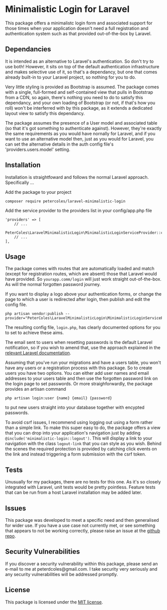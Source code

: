 # Minimalistic Login for Laravel

This package offers a minimalistc login form and associated support for those times when your application doesn't need a full registration and authentication system such as that provided out-of-the-box by Laravel.

## Dependancies

It is intended as an alternative to Laravel's authentication. So don't try to use both! However, it sits on top of the default authentication infrastructure and makes selective use of it, so that's a dependancy, but one that comes already built-in to your Laravel project, so nothing for you to do.

Very little styling is provided as Bootstrap is assumed. The package comes with a single, full-formed and self-contained view that pulls in Bootstrap from a CDN, so again, there's nothing you need to do to satisfy this dependancy, and your own loading of Bootstrap (or not, if that's how you roll) won't be interferred with by this package, as it extends a dedicated layout view to satisfy this dependancy.

The package assumes the presence of a User model and associated table (so that it's got something to authenticate against). However, they're exactly the same requirements as you would have nornally for Laravel, and if you want to use an alternative model then, just as you would for Laravel, you can set the alternative details in the auth config file's 'providers.users.model' setting.

## Installation

Installation is straightfoward and follows the normal Laravel approach. Specifically ...

Add the package to your project

```
composer require petercoles/laravel-minimalistic-login
```

Add the service provider to the providers list in your config/app.php file

```
'providers' => [
    // ...
    PeterColes\LaravelMinimalisticLogin\MinimalisticLoginServiceProvider::class,
    // ...
],
```

## Usage

The package comes with routes that are automatically loaded and match (except for registration routes, which are absent) those that Laravel would have provided. So ```yourapp.comm/login``` will just work straight out-of-the-box. As will the normal forgotten password journey.

If you want to display a logo above your authentication forms, or change the page to which a user is redirected after login, then publish and edit the config file.
```
php artisan vendor:publish --provider="PeterColes\LaravelMinimalisticLogin\MinimalisticLoginServiceProvider"
```
The resulting config file, ```login.php```, has clearly documented options for you to set to achieve these aims.

The email sent to users when resetting passwords is the default Laravel notification, so if you wish to amend that, use the approach explained in the [relevant Laravel documentation](https://laravel.com/docs/master/passwords#password-customization).

Assuming that you've run your migrations and have a users table, you won't have any users or a registration process with this package. So to create users you have two options. You can either add user names and email addresses to your users table and then use the forgotten password link on the login page to set passwords. Or more straighforwardly, the package provides an artisan command
```
php artisan login:user {name} {email} {password}
```
to put new users straight into your database together with encypted passwords.

To avoid csrf issues, I recommend using logging out using a form rather than a simple link. To make this super easy to do, the package offers a view that you can drop into your application's navigation just by adding ```@include('minimalistic-login::logout')```. This will display a link to your navigation with the class ```logout-link``` that you can style as you wish. Behind the scenes the required protection is provided by catching click events on the link and instead triggering a form submission with the csrf token.

## Tests

Unusually for my packages, there are no tests for this one. As it's so closely integrated with Laravel, unit tests would be pretty pointless. Feature tests that can be run from a host Laravel installation may be added later.

## Issues

This package was developed to meet a specific need and then generalised for wider use. If you have a use case not currently met, or see something that appears to not be working correctly, please raise an issue at the [github repo](https://github/petercoles/laravel-minimalistic-login).

## Security Vulnerabilities

If you discover a security vulnerability within this package, please send an e-mail to me at peterdcoles&#64;gmail&#46;com. I take security very seriously and any security vulnerabilities will be addressed promptly.

## License

This package is licensed under the [MIT license](http://opensource.org/licenses/MIT).
